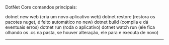 DotNet Core comandos principais:

dotnet new web (cria um novo aplicativo web)
dotnet restore (restora os pacotes nuget, é feito automático no new)
dotnet build (compila e dá eventuais erros)
dotnet run (roda o aplicativo)
dotnet watch run (ele fica olhando os .cs na pasta, se houver alteração, ele para e executa de novo)

------------------------------------------------------------------------------------------------------------